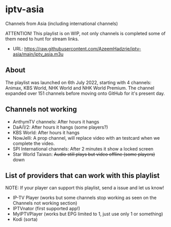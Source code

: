 # iptv-asia
Channels from Asia (including international channels)

ATTENTION! This playlist is on WIP, not only channels is completed some of them need to hunt for stream links.

- URL: https://raw.githubusercontent.com/AzeemHadzrie/iptv-asia/main/iptv_asia.m3u

## About

The playlist was launched on 6th July 2022, starting with 4 channels: Animax, KBS World, NHK World and NHK World Premium. The channel expanded over 151 channels before moving onto GitHub for it's present day.

## Channels not working

- AnthymTV channels: After hours it hangs
- DaAi1/2: After hours it hangs (some players?)
- KBS World: After hours it hangs
- NowJelli: A prop channel, will replace video with an testcard when we complete the video.
- SPI International channels: After 2 minutes it show a locked screen
- Star World Taiwan: ~~Audio still plays but video offline (some players)~~ down

## List of providers that can work with this playlist

NOTE: If your player can support this playlist, send a issue and let us know!

- IP-TV Player (works but some channels stop working as seen on the Channels not working section)
- IPTVnator (first supported app!)
- MyIPTVPlayer (works but EPG limited to 1, just use only 1 or something)
- Kodi (sorta)
